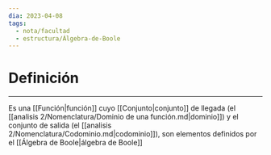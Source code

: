 ```yaml
---
dia: 2023-04-08
tags:
  - nota/facultad
  - estructura/Álgebra-de-Boole
---
```

# Definición
---
Es una [[Función|función]] cuyo [[Conjunto|conjunto]] de llegada (el [[analisis 2/Nomenclatura/Dominio de una función.md|dominio]]) y el conjunto de salida (el [[analisis 2/Nomenclatura/Codominio.md|codominio]]), son elementos definidos por el [[Álgebra de Boole|álgebra de Boole]]